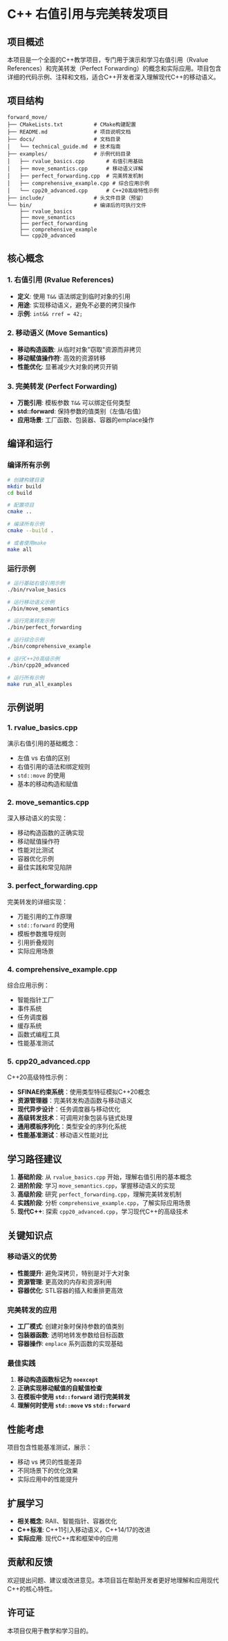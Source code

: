 # C++ 右值引用与完美转发项目

## 项目概述

本项目是一个全面的C++教学项目，专门用于演示和学习右值引用（Rvalue References）和完美转发（Perfect Forwarding）的概念和实际应用。项目包含详细的代码示例、注释和文档，适合C++开发者深入理解现代C++的移动语义。

## 项目结构

```
forward_move/
├── CMakeLists.txt          # CMake构建配置
├── README.md               # 项目说明文档
├── docs/                   # 文档目录
│   └── technical_guide.md  # 技术指南
├── examples/               # 示例代码目录
│   ├── rvalue_basics.cpp       # 右值引用基础
│   ├── move_semantics.cpp      # 移动语义详解
│   ├── perfect_forwarding.cpp  # 完美转发机制
│   ├── comprehensive_example.cpp # 综合应用示例
│   └── cpp20_advanced.cpp      # C++20高级特性示例
├── include/                # 头文件目录（预留）
└── bin/                    # 编译后的可执行文件
    ├── rvalue_basics
    ├── move_semantics
    ├── perfect_forwarding
    ├── comprehensive_example
    └── cpp20_advanced
```

## 核心概念

### 1. 右值引用 (Rvalue References)
- **定义**: 使用 `T&&` 语法绑定到临时对象的引用
- **用途**: 实现移动语义，避免不必要的拷贝操作
- **示例**: `int&& rref = 42;`

### 2. 移动语义 (Move Semantics)
- **移动构造函数**: 从临时对象"窃取"资源而非拷贝
- **移动赋值操作符**: 高效的资源转移
- **性能优化**: 显著减少大对象的拷贝开销

### 3. 完美转发 (Perfect Forwarding)
- **万能引用**: 模板参数 `T&&` 可以绑定任何类型
- **std::forward**: 保持参数的值类别（左值/右值）
- **应用场景**: 工厂函数、包装器、容器的emplace操作

## 编译和运行

### 编译所有示例

```bash
# 创建构建目录
mkdir build
cd build

# 配置项目
cmake ..

# 编译所有示例
cmake --build .

# 或者使用make
make all
```

### 运行示例

```bash
# 运行基础右值引用示例
./bin/rvalue_basics

# 运行移动语义示例
./bin/move_semantics

# 运行完美转发示例
./bin/perfect_forwarding

# 运行综合示例
./bin/comprehensive_example

# 运行C++20高级示例
./bin/cpp20_advanced

# 运行所有示例
make run_all_examples
```

## 示例说明

### 1. rvalue_basics.cpp
演示右值引用的基础概念：
- 左值 vs 右值的区别
- 右值引用的语法和绑定规则
- `std::move` 的使用
- 基本的移动构造和赋值

### 2. move_semantics.cpp
深入移动语义的实现：
- 移动构造函数的正确实现
- 移动赋值操作符
- 性能对比测试
- 容器优化示例
- 最佳实践和常见陷阱

### 3. perfect_forwarding.cpp
完美转发的详细实现：
- 万能引用的工作原理
- `std::forward` 的使用
- 模板参数推导规则
- 引用折叠规则
- 实际应用场景

### 4. comprehensive_example.cpp
综合应用示例：
- 智能指针工厂
- 事件系统
- 任务调度器
- 缓存系统
- 函数式编程工具
- 性能基准测试

### 5. cpp20_advanced.cpp
C++20高级特性示例：
- **SFINAE约束系统**：使用类型特征模拟C++20概念
- **资源管理器**：完美转发构造函数与移动语义
- **现代异步设计**：任务调度器与移动优化
- **高级转发技术**：可调用对象包装与链式处理
- **通用模板序列化**：类型安全的序列化系统
- **性能基准测试**：移动语义性能对比

## 学习路径建议

1. **基础阶段**: 从 `rvalue_basics.cpp` 开始，理解右值引用的基本概念
2. **进阶阶段**: 学习 `move_semantics.cpp`，掌握移动语义的实现
3. **高级阶段**: 研究 `perfect_forwarding.cpp`，理解完美转发机制
4. **实践阶段**: 分析 `comprehensive_example.cpp`，了解实际应用场景
5. **现代C++**: 探索 `cpp20_advanced.cpp`，学习现代C++的高级技术

## 关键知识点

### 移动语义的优势
- **性能提升**: 避免深拷贝，特别是对于大对象
- **资源管理**: 更高效的内存和资源利用
- **容器优化**: STL容器的插入和重排更高效

### 完美转发的应用
- **工厂模式**: 创建对象时保持参数的值类别
- **包装器函数**: 透明地转发参数给目标函数
- **容器操作**: `emplace` 系列函数的实现基础

### 最佳实践
1. **移动构造函数标记为 `noexcept`**
2. **正确实现移动赋值的自赋值检查**
3. **在模板中使用 `std::forward` 进行完美转发**
4. **理解何时使用 `std::move` vs `std::forward`**

## 性能考虑

项目包含性能基准测试，展示：
- 移动 vs 拷贝的性能差异
- 不同场景下的优化效果
- 实际应用中的性能提升

## 扩展学习

- **相关概念**: RAII、智能指针、容器优化
- **C++标准**: C++11引入移动语义，C++14/17的改进
- **实际应用**: 现代C++库和框架中的应用

## 贡献和反馈

欢迎提出问题、建议或改进意见。本项目旨在帮助开发者更好地理解和应用现代C++的核心特性。

## 许可证

本项目仅用于教学和学习目的。